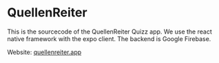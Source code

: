 # QuellenReiter
This is the sourcecode of the QuellenReiter Quizz app.
We use the react native framework with the expo client.
The backend is Google Firebase.

Website: [quellenreiter.app](quellenreiter.app)
